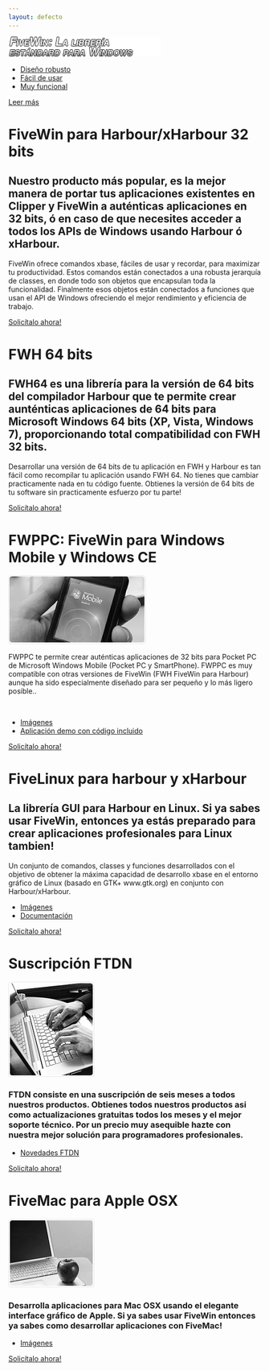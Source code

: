 ```yaml
---
layout: defecto
---
```


<div id="content">
        <div class="row-1">
          <div class="wrapper">
            <div class="col-1">
              <div class="info-box">
                <div class="wrapper"><img src="images/box-title-es.png" alt="FIVEWIN: La librería estándard para Windows" />
                  <ul>
                    <li><a href="http://wiki.fivetechsoft.com/doku.php?id=fivewin_arquitectura">Diseño robusto</a></li>
                    <li><a href="http://wiki.fivetechsoft.com/doku.php?id=fivewin_tutorial_es">Fácil de usar</a></li>
                    <li><a href="http://forums.fivetechsupport.com/viewtopic.php?f=17&t=24170">Muy funcional</a></li>
                  </ul>
                  <span><a href="http://wiki.fivetechsoft.com">Leer más</a></span> </div>
              </div>
            </div>
            <div class="col-2">
              <div class="wrapper">
                <div class="title"><h1>FiveWin para Harbour/xHarbour 32 bits</h1></div>
                <h2>Nuestro producto más popular, es la mejor manera de portar tus aplicaciones existentes en Clipper
                	  y FiveWin a auténticas aplicaciones en 32 bits, ó en caso de que necesites acceder a todos los
                	  APIs de Windows usando Harbour ó xHarbour.</h2>
                <div class="indent-left">
                  <p>FiveWin ofrece comandos xbase, fáciles de usar y recordar, para maximizar tu productividad. 
                  	 Estos comandos están conectados a una robusta jerarquía de classes, en donde todo
                  	 son objetos que encapsulan toda la funcionalidad. Finalmente esos objetos están conectados
                  	 a funciones que usan el API de Windows ofreciendo el mejor rendimiento y eficiencia de trabajo.</p>
                  <a href="comprar" class="link"><span><span>Solicítalo ahora!</span></span></a>
                  <div class="clear"></div>
                </div>
              </div>
            </div>
          </div>
        </div>
        <div class="row-2">
          <div class="line-ver-1">
            <div class="line-ver-2">
              <div class="wrapper">
                <div class="col-1">
                  <div class="wrapper">
                    <div class="title-1"><h1>FWH 64 bits</h1></div>
                    <h2>FWH64 es una librería para la versión de 64 bits del compilador Harbour que te 
                    	  permite crear aunténticas aplicaciones de 64 bits para Microsoft Windows 64 bits 
                    	  (XP, Vista, Windows 7), proporcionando total compatibilidad con FWH 32 bits.</h2>
                    <p class="extra1">Desarrollar una versión de 64 bits de tu aplicación en FWH y Harbour es tan
                    	  fácil como recompilar tu aplicación usando FWH 64. No tienes que cambiar practicamente
                    	  nada en tu código fuente. Obtienes la versión de 64 bits de tu software sin practicamente
                    	  esfuerzo por tu parte!</p>
                    <a href="comprar" class="link"><span><span>Solicítalo ahora!</span></span></a>
                  </div>
                </div>
                <div class="col-2">
                  <div class="wrapper">
                    <div class="title-1"><h1>FWPPC: FiveWin para Windows Mobile y Windows CE</h1></div>
                    <img src="images/2page-img1.jpg" class="picture-position" alt="" />
                    <p class="no-indent">FWPPC te permite crear auténticas aplicaciones de 32 bits para Pocket PC
                    de Microsoft Windows Mobile (Pocket PC y SmartPhone). FWPPC es muy compatible con otras
                    versiones de FiveWin (FWH FiveWin para Harbour) aunque ha sido especialmente diseñado para
                    ser pequeño y lo más ligero posible..</p><br>
                    <ul class="list">
                      <li><a href="http://forums.fivetechsupport.com/viewtopic.php?f=4&t=22898&start=0">Imágenes</a></li>
                      <li><a href="http://www.fivetechsoft.com/files/clients.zip">Aplicación demo con código incluido</a></li>
                    </ul>
                    <div class="clear"></div>
                    <a href="comprar" class="link"><span><span>Solicítalo ahora!</span></span></a>
                  </div>
                </div>
                <div class="col-3">
                  <div class="wrapper">
                    <div class="title-1"><h1>FiveLinux para harbour y xHarbour</h1></div>
                    <h2>La librería GUI para Harbour en Linux. Si ya sabes usar FiveWin, entonces ya estás
                    	  preparado para crear aplicaciones profesionales para Linux tambien!</h2>
                    <p class="extra1">Un conjunto de comandos, classes y funciones desarrollados con el objetivo
                    	  de obtener la máxima capacidad de desarrollo xbase en el entorno gráfico de Linux 
                    	  (basado en GTK+ www.gtk.org) en conjunto con Harbour/xHarbour.</p>
                    <ul class="list">
                      <li><a href="http://forums.fivetechsupport.com/viewtopic.php?f=11&t=22899&start=0">Imágenes</a></li>
                      <li><a href="http://wiki.fivetechsoft.com/doku.php?id=fivelinux_documentation">Documentación</a></li>
                    </ul>
                    <div class="clear"></div>
                    <a href="comprar" class="link"><span><span>Solicítalo ahora!</span></span></a>
                  </div>
                </div>
                <div class="clear"></div>
              </div>
            </div>
          </div>
        </div>
        <div class="row-3">
          <div class="wrapper">
            <div class="box">
              <div class="border-top">
                <div class="border-bot">
                  <div class="border-left">
                    <div class="border-right">
                      <div class="corner-top-left">
                        <div class="corner-top-right">
                          <div class="corner-bot-left">
                            <div class="corner-bot-right">
                              <div class="inner">
                                <div class="wrapper">
                                    <div class="col-1">
                                      <div class="title-2"><h1>Suscripción FTDN</h1></div>
                                      <img src="images/2page-img3.jpg" class="fleft" alt="" />
                                      <h3>FTDN consiste en una suscripción de seis meses a todos nuestros productos.
                                      	  Obtienes todos nuestros productos asi como actualizaciones gratuitas todos los meses 
                                      	  y el mejor soporte técnico. Por un precio muy asequible hazte con nuestra 
                                      	  mejor solución para programadores profesionales.</h3>
                                      <ul class="list-1 fleft">
                                         <li><a href="http://forums.fivetechsupport.com/viewforum.php?f=16">Novedades FTDN</a></li>
                                      </ul>
                                      <div class="clear"></div>
                                      <a href="comprar" class="link"><span><span>Solicítalo ahora!</span></span></a>
                                      <div class="clear"></div>
                                    </div>
                                    <div class="col-2">
                                      <div class="title-2"><h1>FiveMac para Apple OSX</h1></div>
                                      <img src="images/1page-img1.jpg" class="fleft" alt="" />
                                      <h3>Desarrolla aplicaciones para Mac OSX usando el elegante interface gráfico de Apple. 
                                      	  Si ya sabes usar FiveWin entonces ya sabes como desarrollar aplicaciones con FiveMac!</h3>
                                      <ul class="list-1 fleft">
                                         <li><a href="http://forums.fivetechsupport.com/viewtopic.php?f=5&t=4779&start=0">Imágenes</a></li>
                                      </ul>
                                      <div class="clear"></div>
                                      <a href="comprar" class="link"><span><span>Solicítalo ahora!</span></span></a>
                                      <div class="clear"></div>
                                    </div>
                                </div>
                              </div>
                            </div>
                          </div>
                        </div>
                      </div>
                    </div>
                  </div>
                </div>
              </div>
            </div>
          </div>
        </div>
      </div>
